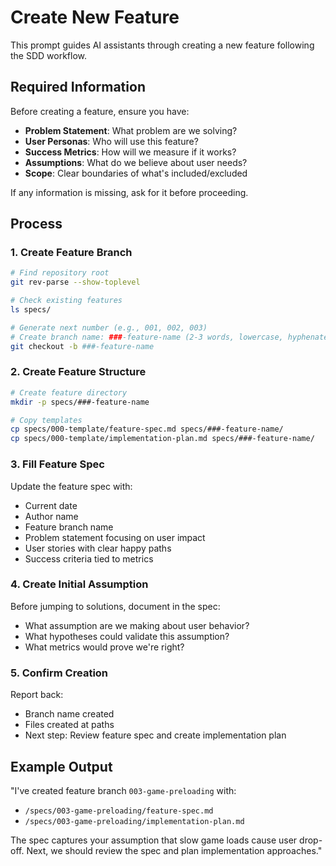 # Create New Feature

This prompt guides AI assistants through creating a new feature following the SDD workflow.

## Required Information

Before creating a feature, ensure you have:
- **Problem Statement**: What problem are we solving?
- **User Personas**: Who will use this feature?
- **Success Metrics**: How will we measure if it works?
- **Assumptions**: What do we believe about user needs?
- **Scope**: Clear boundaries of what's included/excluded

If any information is missing, ask for it before proceeding.

## Process

### 1. Create Feature Branch

```bash
# Find repository root
git rev-parse --show-toplevel

# Check existing features
ls specs/

# Generate next number (e.g., 001, 002, 003)
# Create branch name: ###-feature-name (2-3 words, lowercase, hyphenated)
git checkout -b ###-feature-name
```

### 2. Create Feature Structure

```bash
# Create feature directory
mkdir -p specs/###-feature-name

# Copy templates
cp specs/000-template/feature-spec.md specs/###-feature-name/
cp specs/000-template/implementation-plan.md specs/###-feature-name/
```

### 3. Fill Feature Spec

Update the feature spec with:
- Current date
- Author name
- Feature branch name
- Problem statement focusing on user impact
- User stories with clear happy paths
- Success criteria tied to metrics

### 4. Create Initial Assumption

Before jumping to solutions, document in the spec:
- What assumption are we making about user behavior?
- What hypotheses could validate this assumption?
- What metrics would prove we're right?

### 5. Confirm Creation

Report back:
- Branch name created
- Files created at paths
- Next step: Review feature spec and create implementation plan

## Example Output

"I've created feature branch `003-game-preloading` with:
- `/specs/003-game-preloading/feature-spec.md`
- `/specs/003-game-preloading/implementation-plan.md`

The spec captures your assumption that slow game loads cause user drop-off. Next, we should review the spec and plan implementation approaches."